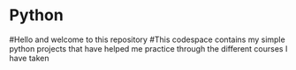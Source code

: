 # Python
#Hello and welcome to this repository
#This codespace contains my simple python projects that have helped me practice through the different courses I have taken
